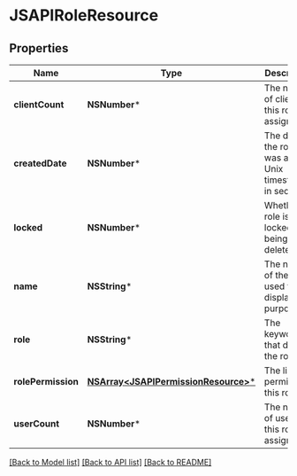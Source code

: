 # JSAPIRoleResource

## Properties
Name | Type | Description | Notes
------------ | ------------- | ------------- | -------------
**clientCount** | **NSNumber*** | The number of clients this role is assigned to | [optional] 
**createdDate** | **NSNumber*** | The date the role was added. Unix timestamp in seconds | [optional] 
**locked** | **NSNumber*** | Whether a role is locked from being deleted | [optional] 
**name** | **NSString*** | The name of the role used for display purposes | 
**role** | **NSString*** | The keyword that defines the role | 
**rolePermission** | [**NSArray&lt;JSAPIPermissionResource&gt;***](JSAPIPermissionResource.md) | The list of permissions this role has | [optional] 
**userCount** | **NSNumber*** | The number of users this role is assigned to | [optional] 

[[Back to Model list]](../README.md#documentation-for-models) [[Back to API list]](../README.md#documentation-for-api-endpoints) [[Back to README]](../README.md)


